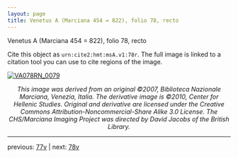 ```yaml
---
layout: page
title: Venetus A (Marciana 454 = 822), folio 78, recto
---
```


Venetus A (Marciana 454 = 822), folio 78, recto

Cite this object as `urn:cite2:hmt:msA.v1:78r`.  The full image is linked to a citation tool you can use to cite regions of the image.

[![VA078RN_0079](http://www.homermultitext.org/iipsrv?IIIF=/project/homer/pyramidal/deepzoom/hmt/vaimg/2017a/VA078RN_0079.tif/full/800,/0/default.jpg)](http://www.homermultitext.org/ict2/?urn=urn:cite2:hmt:vaimg.2017a:VA078RN_0079) 

<p style="text-align: center; font-style: italic;">This image was derived from an original ©2007, Biblioteca Nazionale Marciana, Venezia, Italia. The derivative image is ©2010, Center for Hellenic Studies. Original and derivative are licensed under the Creative Commons Attribution-Noncommercial-Share Alike 3.0 License. The CHS/Marciana Imaging Project was directed by David Jacobs of the British Library.</p>

---

previous: [77v](../77v/) | next: [78v](../78v/)